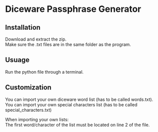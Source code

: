 # Diceware Passphrase Generator

## Installation
Download and extract the zip.  
Make sure the .txt files are in the same folder as the program.  

## Usuage
Run the python file through a terminal.

## Customization
You can import your own diceware word list (has to be called words.txt).  
You can import your own special characters list (has to be called special_characters.txt)

When importing your own lists:  
The first word/character of the list must be located on line 2 of the file.


